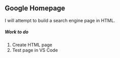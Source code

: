 ## Google Homepage

I will attempt to build a search engine page in HTML.


##### Work to do
1. Create HTML page
2. Test page in VS Code
